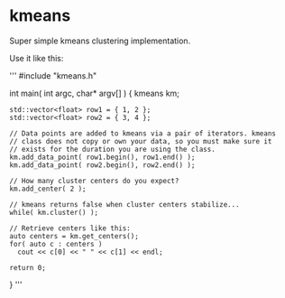 # kmeans

Super simple kmeans clustering implementation.

Use it like this:

'''
#include "kmeans.h"

int main( int argc, char* argv[] )
{
    kmeans<double> km;
    
    std::vector<float> row1 = { 1, 2 };
    std::vector<float> row2 = { 3, 4 };
    
    // Data points are added to kmeans via a pair of iterators. kmeans
    // class does not copy or own your data, so you must make sure it
    // exists for the duration you are using the class.
    km.add_data_point( row1.begin(), row1.end() );
    km.add_data_point( row2.begin(), row2.end() );
    
    // How many cluster centers do you expect?
    km.add_center( 2 );
    
    // kmeans returns false when cluster centers stabilize...
    while( km.cluster() );
    
    // Retrieve centers like this:
    auto centers = km.get_centers();
    for( auto c : centers )
      cout << c[0] << " " << c[1] << endl;

    return 0;
}
'''
